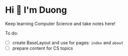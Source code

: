 # Hi 👋 I'm Duong

Keep learning Computer Science and take notes here!

To do:

- [ ] create BaseLayout and use for pages: `index` and `about`
- [ ] prepare content for CS topics